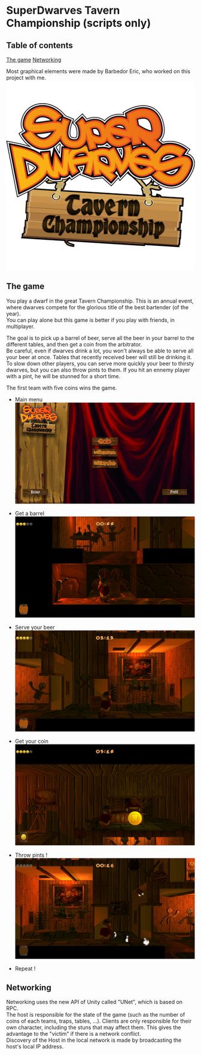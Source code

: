 # SuperDwarves Tavern Championship (scripts only)

## Table of contents
[The game](#the-game)
[Networking](#networking)

Most graphical elements were made by Barbedor Eric, who worked on this project with me.  
![Alt text](Illustrations/Logo.png)

## The game
You play a dwarf in the great Tavern Championship. This is an annual event, where dwarves compete for the glorious title of the best bartender (of the year).  
You can play alone but this game is better if you play with friends, in multiplayer.

The goal is to pick up a barrel of beer, serve all the beer in your barrel to the different tables, and then get a coin from the arbitrator.  
Be careful, even if dwarves drink a lot, you won't always be able to serve all your beer at once. Tables that recently received beer will still be drinking it.
To slow down other players, you can serve more quickly your beer to thirsty dwarves, but you can also throw pints to them. If you hit an ennemy player with a pint, he will be stunned for a short time.

The first team with five coins wins the game.

- Main menu
![Alt text](Illustrations/SDTC-MainMenu.png)

- Get a barrel
![Alt text](Illustrations/SDTC-GetBeer.png)

- Serve your beer
![Alt text](Illustrations/SDTC-ServeBeer.png)

- Get your coin
![Alt text](Illustrations/SDTC-GetCoin.png)

- Throw pints !
![Alt text](Illustrations/SDTC-ThrowPint.png)

- Repeat !

## Networking
Networking uses the new API of Unity called "UNet", which is based on RPC.  
The host is responsible for the state of the game (such as the number of coins of each teams, traps, tables, ...). Clients are only responsible for their own character, including the stuns that may affect them.
This gives the advantage to the "victim" if there is a network conflict.  
Discovery of the Host in the local network is made by broadcasting the host's local IP address.